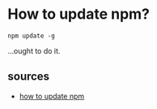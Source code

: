 ﻿# How to update npm?


    npm update -g

...ought to do it.


## sources

- [how to update npm](https://www.geeksforgeeks.org/how-to-update-npm/)